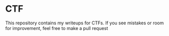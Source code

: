 # CTF

This repository contains my writeups for CTFs. If you see mistakes or room for improvement, feel free to make a pull
request
